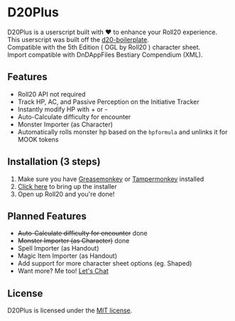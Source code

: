 # D20Plus

D20Plus is a userscript built with ♥ to enhance your Roll20 experience.  
This userscript was built off the [d20-boilerplate](https://github.com/kcaf/d20-boilerplate).  
Compatible with the 5th Edition ( OGL by Roll20 ) character sheet.  
Import compatible with DnDAppFiles Bestiary Compendium (XML).

## Features
- Roll20 API not required
- Track HP, AC, and Passive Perception on the Initiative Tracker
- Instantly modify HP with + or -
- Auto-Calculate difficulty for encounter
- Monster Importer (as Character)
- Automatically rolls monster hp based on the `hpformula` and unlinks it for MOOK tokens

## Installation (3 steps)
1. Make sure you have [Greasemonkey](https://addons.mozilla.org/en-US/firefox/addon/greasemonkey) or [Tampermonkey](https://tampermonkey.net) installed  
2. [Click here](https://github.com/kcaf/D20plus/raw/master/D20plus.user.js) to bring up the installer  
3. Open up Roll20 and you're done!  

## Planned Features
- ~~Auto-Calculate difficulty for encounter~~ done
- ~~Monster Importer (as Character)~~ done
- Spell Importer (as Handout)
- Magic Item Importer (as Handout)
- Add support for more character sheet options (eg. Shaped)
- Want more? Me too! [Let's Chat](https://github.com/kcaf/D20plus/issues)

## License
D20Plus is licensed under the [MIT license](https://opensource.org/licenses/MIT).
